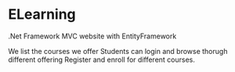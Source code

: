# ELearning
.Net Framework MVC website with EntityFramework

We list the courses we offer
Students can login and browse thorugh different offering
Register and enroll for different courses.
